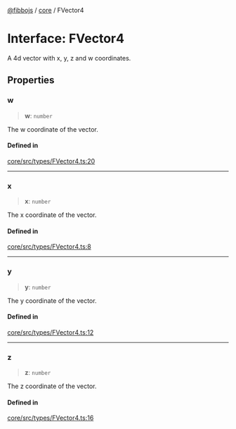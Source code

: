 [@fibbojs](/api/index) / [core](/api/core) / FVector4

# Interface: FVector4

A 4d vector with x, y, z and w coordinates.

## Properties

### w

> **w**: `number`

The w coordinate of the vector.

#### Defined in

[core/src/types/FVector4.ts:20](https://github.com/fibbojs/fibbo/blob/75419f67767d6eabd45ee5e8c5b1df60af1ac8f3/packages/core/src/types/FVector4.ts#L20)

***

### x

> **x**: `number`

The x coordinate of the vector.

#### Defined in

[core/src/types/FVector4.ts:8](https://github.com/fibbojs/fibbo/blob/75419f67767d6eabd45ee5e8c5b1df60af1ac8f3/packages/core/src/types/FVector4.ts#L8)

***

### y

> **y**: `number`

The y coordinate of the vector.

#### Defined in

[core/src/types/FVector4.ts:12](https://github.com/fibbojs/fibbo/blob/75419f67767d6eabd45ee5e8c5b1df60af1ac8f3/packages/core/src/types/FVector4.ts#L12)

***

### z

> **z**: `number`

The z coordinate of the vector.

#### Defined in

[core/src/types/FVector4.ts:16](https://github.com/fibbojs/fibbo/blob/75419f67767d6eabd45ee5e8c5b1df60af1ac8f3/packages/core/src/types/FVector4.ts#L16)
